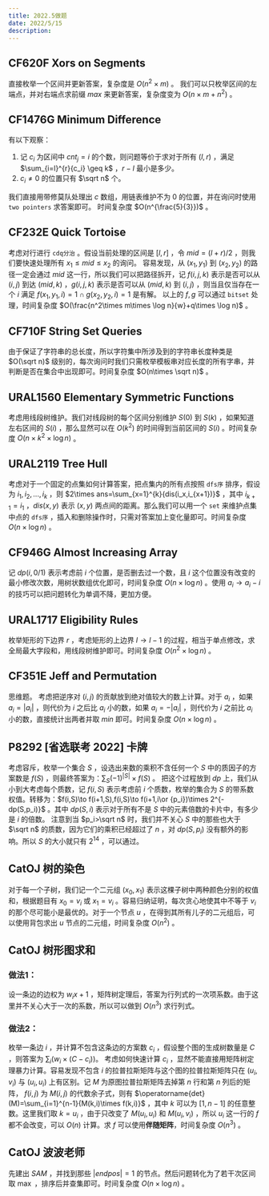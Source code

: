 ```yaml
---
title: 2022.5做题
date: 2022/5/15
description: 　
---
```


## CF620F Xors on Segments
直接枚举一个区间并更新答案，复杂度是 $O(n^2\times m)$ 。
我们可以只枚举区间的左端点，并对右端点求前缀 $max$ 来更新答案，复杂度变为 $O(n\times m+n^2)$ 。
## CF1476G Minimum Difference
有以下观察：
1. 记 $c_i$ 为区间中 $cnt_j=i$ 的个数，则问题等价于求对于所有 $(l,r)$ ，满足 $\sum_{i=l}^{r}{c_i} \geq k$ ，$r-l$ 最小是多少。
2. $c_i\neq 0$ 的位置只有 $\sqrt n$ 个。

我们直接用带修莫队处理出 $c$ 数组，用链表维护不为 $0$ 的位置，并在询问时使用 `two pointers` 求答案即可。
时间复杂度 $O(n^{\frac{5}{3}})$ 。
## CF232E Quick Tortoise
考虑对行进行 `cdq分治` 。假设当前处理的区间是 $[l,r]$ ，令 $mid=(l+r)/2$ ，则我们要快速处理所有 $x_1\leq mid\leq x_2$ 的询问。
容易发现，从 $(x_1,y_1)$ 到 $(x_2,y_2)$ 的路径一定会通过 $mid$ 这一行，所以我们可以把路径拆开，记 $f(i,j,k)$ 表示是否可以从 $(i,j)$ 到达 $(mid,k)$ ，$g(i,j,k)$ 表示是否可以从 $(mid,k)$ 到 $(i,j)$ ，则当且仅当存在一个 $i$ 满足 $f(x_1,y_1,i)=1\cap g(x_2,y_2,i)=1$ 是有解。
以上的 $f,g$ 可以通过 `bitset` 处理，时间复杂度 $O(\frac{n^2\times m\times \log n}{w}+q\times \log n)$ 。
## CF710F String Set Queries
由于保证了字符串的总长度，所以字符集中所涉及到的字符串长度种类是 $O(\sqrt n)$ 级别的，每次询问时我们只需枚举模板串对应长度的所有字串，并判断是否在集合中出现即可。时间复杂度 $O(n\times \sqrt n)$ 。
## URAL1560 Elementary Symmetric Functions
考虑用线段树维护。我们对线段树的每个区间分别维护 $S(0)$ 到 $S(k)$ ，如果知道左右区间的 $S(i)$ ，那么显然可以在 $O(k^2)$ 的时间得到当前区间的 $S(i)$ 。时间复杂度 $O(n\times k^2\times \log n)$ 。
## URAL2119 Tree Hull
考虑对于一个固定的点集如何计算答案，把点集内的所有点按照 `dfs序` 排序，假设为 $i_1,i_2,...,i_k$ ，则 $2\times ans=\sum_{x=1}^{k}{dis(i_x,i_{x+1})}$ ，其中 $i_{k+1}=i_1$ ，$dis(x,y)$ 表示 $(x,y)$ 两点间的距离。那么我们可以用一个 `set` 来维护点集中点的 `dfs序` ，插入和删除操作时，只需对答案加上变化量即可。时间复杂度 $O(n\times \log n)$ 。
## CF946G Almost Increasing Array
记 $dp(i,0/1)$ 表示考虑前 $i$ 个位置，是否删去过一个数，且 $i$ 这个位置没有改变的最小修改次数，用树状数组优化即可，时间复杂度 $O(n\times \log n)$ 。使用 $a_i \to a_i-i$ 的技巧可以把问题转化为单调不降，更加方便。
## URAL1717 Eligibility Rules
枚举矩形的下边界 $r$ ，考虑矩形的上边界 $l\to l-1$ 的过程，相当于单点修改，求全局最大字段和，用线段树维护即可。时间复杂度 $O(n^2\times \log n)$ 。
## CF351E Jeff and Permutation
思维题。
考虑把逆序对 $(i,j)$ 的贡献放到绝对值较大的数上计算。对于 $a_i$ ，如果 $a_i=|a_i|$ ，则代价为 $i$ 之后比 $a_i$ 小的数，如果 $a_i=-|a_i|$ ，则代价为 $i$ 之前比 $a_i$ 小的数，直接统计出两者并取 $min$ 即可。时间复杂度 $O(n\times \log n)$ 。
## P8292 [省选联考 2022] 卡牌
考虑容斥，枚举一个集合 $S$ ，设选出来数的乘积不含任何一个 $S$ 中的质因子的方案数是 $f(S)$ ，则最终答案为：$\sum_{S}{(-1)^{|S|}\times f(S)}$ 。
把这个过程放到 $dp$ 上，我们从小到大考虑每个质数，记 $f(i,S)$ 表示考虑前 $i$ 个质数，枚举的集合为 $S$ 的带系数权值。转移为：$f(i,S)\to f(i+1,S),f(i,S)\to f(i+1,i\or {p_i})\times 2^{-dp(S,p_i)}$ 。其中 $dp(S,i)$ 表示对于所有不是 $S$ 中的元素倍数的卡片中，有多少是 $i$ 的倍数。
注意到当 $p_i>\sqrt n$ 时，我们并不关心 $S$ 中的那些也大于 $\sqrt n$ 的质数，因为它们的乘积已经超过了 $n$ ，对 $dp(S,p_i)$ 没有额外的影响。所以 $S$ 的大小就只有 $2^{14}$ ，可以通过。
## CatOJ 树的染色
对于每一个子树，我们记一个二元组 $(x_0,x_1)$ 表示这棵子树中两种颜色分别的权值和，根据题目有 $x_0=v_i$ 或 $x_1=v_i$ 。容易归纳证明，每次贪心地使其中不等于 $v_i$ 的那个尽可能小是最优的。对于一个节点 $u$ ，在得到其所有儿子的二元组后，可以使用背包求出 $u$ 节点的二元组，时间复杂度 $O(n^2)$ 。
## CatOJ 树形图求和
### 做法1：
设一条边的边权为 $w_ix+1$ ，矩阵树定理后，答案为行列式的一次项系数。由于这里并不关心大于一次的系数，所以可以做到 $O(n^3)$ 求行列式。
### 做法2：
枚举一条边 $i$ ，并计算不包含这条边的方案数 $c_i$ ，假设整个图的生成树数量是 $C$ ，则答案为 $\sum_{i}(w_i\times(C-c_i))$。
考虑如何快速计算 $c_i$ ，显然不能直接用矩阵树定理暴力计算。容易发现不包含 $i$ 的拉普拉斯矩阵与这个图的拉普拉斯矩阵只在 $(u_i,v_i)$ 与 $(u_i,u_i)$ 上有区别。记 $M$ 为原图拉普拉斯矩阵去掉第 $n$ 行和第 $n$ 列后的矩阵， $f(i,j)$ 为 $M(i,j)$ 的代数余子式，则有 $\operatorname{det}(M)=\sum_{i=1}^{n-1}{M(k,i)\times f(k,i)}$ ，其中 $k$ 可以为 $[1,n-1]$ 的任意整数。这里我们取 $k=u_i$ ，由于只改变了 $M(u_i,u_i)$ 和 $M(u_i,v_i)$ ，所以 $u_i$ 这一行的 $f$ 都不会改变，可以 $O(n)$ 计算。求 $f$ 可以使用**伴随矩阵**，时间复杂度 $O(n^3)$ 。
## CatOJ 波波老师
先建出 $SAM$ ，并找到那些 $|endpos|=1$ 的节点。然后问题转化为了若干次区间取 $\max$ ，排序后并查集即可。时间复杂度 $O(n\times \log n)$ 。 